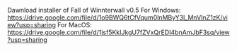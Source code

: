 Dawnload installer of Fall of Winnterwall v0.5
For Windows:
https://drive.google.com/file/d/1o9BWQ6tCfVqum0lnMByY3l_MnVInZ1zK/view?usp=sharing
For MacOS:
https://drive.google.com/file/d/1jsf5KkIJkgU7fZVxQrEDI4bnAmJbF3sq/view?usp=sharing
